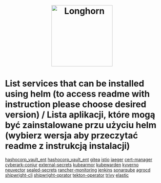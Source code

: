 <h1 align="center" style="border-bottom: none">
    <a href="https://linuxpolska.com/pl/" target="_blank"><img alt="Longhorn" width="200px" src="https://github.com/linuxpolska/ezd-rp/blob/release/1.0.0/docs/LinuxPolska-icon.png""></a>
</h1>


# List services that can be installed using helm (to access readme with instruction please choose desired version) / Lista aplikacji, które mogą być zainstalowane przu użyciu helm (wybierz wersja aby przeczytać readme z instrukcją instalacji)

[hashocorp_vault_ent](https://github.com/linuxpolska/charts/tree/main/charts/hashocorp_vault_ent)
[hashocorp_vault_ent](https://github.com/linuxpolska/charts/tree/main/charts/hashocorp_vault)
[gitea](https://github.com/linuxpolska/charts/tree/main/charts/gitea)
[istio](https://github.com/linuxpolska/charts/tree/main/charts/istio)
[jaeger](https://github.com/linuxpolska/charts/tree/main/charts/jaeger)
[cert-manager](https://github.com/linuxpolska/charts/tree/main/charts/cert-manager)
[cyberark-conjur](https://github.com/linuxpolska/charts/tree/main/charts/cyberark_conjur)
[external-secrets](https://github.com/linuxpolska/charts/tree/main/charts/external-secrets)
[kubearmor](https://github.com/linuxpolska/charts/tree/main/charts/kubearmor)
[kubewarden](https://github.com/linuxpolska/charts/tree/main/charts/kubewarden)
[kyverno](https://github.com/linuxpolska/charts/tree/main/charts/kyverno)
[neuvector](https://github.com/linuxpolska/charts/tree/main/charts/neuvector)
[sealed-secrets](https://github.com/linuxpolska/charts/tree/main/charts/sealed-secrets)
[rancher-monitoring](https://github.com/linuxpolska/charts/tree/main/charts/rancher-monitoring)
[jenkins](https://github.com/linuxpolska/charts/tree/main/charts/jenkins)
[sonarqube](https://github.com/linuxpolska/charts/tree/main/charts/sonarqube)
[agrocd](https://github.com/linuxpolska/charts/tree/main/charts/argocd)
[shipwright-cli](https://github.com/linuxpolska/charts/tree/main/charts/shipwright-cli)
[shipwright-oprator](https://github.com/linuxpolska/charts/tree/main/charts/shipwright-operator)
[tekton-operator](https://github.com/linuxpolska/charts/tree/main/charts/tekton-operator)
[trivy](https://github.com/linuxpolska/charts/tree/main/charts/trivy)
[elastic](https://github.com/linuxpolska/charts/tree/main/charts/elastic)


